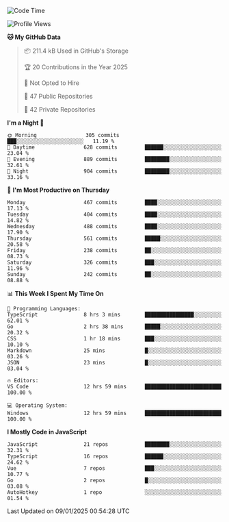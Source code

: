 <!--START_SECTION:waka-->
![Code Time](http://img.shields.io/badge/Code%20Time-897%20hrs%2018%20mins-blue)

![Profile Views](http://img.shields.io/badge/Profile%20Views-1-blue)

**🐱 My GitHub Data** 

> 📦 211.4 kB Used in GitHub's Storage 
 > 
> 🏆 20 Contributions in the Year 2025
 > 
> 🚫 Not Opted to Hire
 > 
> 📜 47 Public Repositories 
 > 
> 🔑 42 Private Repositories 
 > 
**I'm a Night 🦉** 

```text
🌞 Morning                305 commits         ███░░░░░░░░░░░░░░░░░░░░░░   11.19 % 
🌆 Daytime                628 commits         ██████░░░░░░░░░░░░░░░░░░░   23.04 % 
🌃 Evening                889 commits         ████████░░░░░░░░░░░░░░░░░   32.61 % 
🌙 Night                  904 commits         ████████░░░░░░░░░░░░░░░░░   33.16 % 
```
📅 **I'm Most Productive on Thursday** 

```text
Monday                   467 commits         ████░░░░░░░░░░░░░░░░░░░░░   17.13 % 
Tuesday                  404 commits         ████░░░░░░░░░░░░░░░░░░░░░   14.82 % 
Wednesday                488 commits         ████░░░░░░░░░░░░░░░░░░░░░   17.90 % 
Thursday                 561 commits         █████░░░░░░░░░░░░░░░░░░░░   20.58 % 
Friday                   238 commits         ██░░░░░░░░░░░░░░░░░░░░░░░   08.73 % 
Saturday                 326 commits         ███░░░░░░░░░░░░░░░░░░░░░░   11.96 % 
Sunday                   242 commits         ██░░░░░░░░░░░░░░░░░░░░░░░   08.88 % 
```


📊 **This Week I Spent My Time On** 

```text
💬 Programming Languages: 
TypeScript               8 hrs 3 mins        ████████████████░░░░░░░░░   62.01 % 
Go                       2 hrs 38 mins       █████░░░░░░░░░░░░░░░░░░░░   20.32 % 
CSS                      1 hr 18 mins        ███░░░░░░░░░░░░░░░░░░░░░░   10.10 % 
Markdown                 25 mins             █░░░░░░░░░░░░░░░░░░░░░░░░   03.26 % 
JSON                     23 mins             █░░░░░░░░░░░░░░░░░░░░░░░░   03.04 % 

🔥 Editors: 
VS Code                  12 hrs 59 mins      █████████████████████████   100.00 % 

💻 Operating System: 
Windows                  12 hrs 59 mins      █████████████████████████   100.00 % 
```

**I Mostly Code in JavaScript** 

```text
JavaScript               21 repos            ████████░░░░░░░░░░░░░░░░░   32.31 % 
TypeScript               16 repos            ██████░░░░░░░░░░░░░░░░░░░   24.62 % 
Vue                      7 repos             ███░░░░░░░░░░░░░░░░░░░░░░   10.77 % 
Go                       2 repos             █░░░░░░░░░░░░░░░░░░░░░░░░   03.08 % 
AutoHotkey               1 repo              ░░░░░░░░░░░░░░░░░░░░░░░░░   01.54 % 
```




 Last Updated on 09/01/2025 00:54:28 UTC
<!--END_SECTION:waka-->
